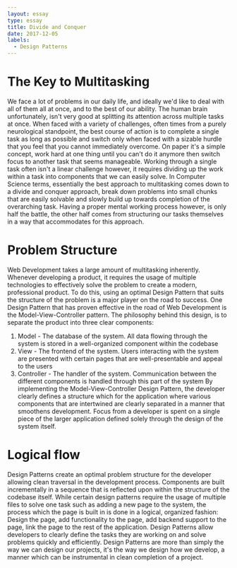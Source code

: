 ```yaml
---
layout: essay
type: essay
title: Divide and Conquer
date: 2017-12-05
labels:
  - Design Patterns
---
```

# The Key to Multitasking
We face a lot of problems in our daily life, and ideally we'd like to deal with all of them all at once, and to the best of our ability. The human brain unfortunately, isn't very good at splitting its attention across multiple tasks at once. When faced with a variety of challenges, often times from a purely neurological standpoint, the best course of action is to complete a single task as long as possible and switch only when faced with a sizable hurdle that you feel that you cannot immediately overcome. On paper it's a simple concept, work hard at one thing until you can't do it anymore then switch focus to another task that seems manageable. Working through a single task often isn't a linear challenge however, it requires dividing up the work within a task into components that we can easily solve. In Computer Science terms, essentially the best approach to multitasking comes down to a divide and conquer approach, break down problems into small chunks that are easily solvable and slowly build up towards completion of the overarching task. Having a proper mental working process however, is only half the battle, the other half comes from structuring our tasks themselves in a way that accommodates for this approach.

# Problem Structure
Web Development takes a large amount of multitasking inherently. Whenever developing a product, it requires the usage of multiple technologies to effectively solve the problem to create a modern, professional product. To do this, using an optimal Design Pattern that suits the structure of the problem is a major player on the road to success. One Design Pattern that has proven effective in the road of Web Development is the Model-View-Controller pattern. The philosophy behind this design, is to separate the product into three clear components:
1. Model - The database of the system. All data flowing through the system is stored in a well-organized component within the codebase
2. View - The frontend of the system. Users interacting with the system are presented with certain pages that are well-presentable and appeal to the users
3. Controller - The handler of the system. Communication between the different components is handled through this part of the system
By implementing the Model-View-Controller Design Pattern, the developer clearly defines a structure which for the application where various components that are intertwined are clearly separated in a manner that smoothens development. Focus from a developer is spent on a single piece of the larger application defined solely through the design of the system itself.

# Logical flow
Design Patterns create an optimal problem structure for the developer allowing clean traversal in the development process. Components are built incrementally in a sequence that is reflected upon within the structure of the codebase itself. While certain design patterns require the usage of multiple files to solve one task such as adding a new page to the system, the process which the page is built in is done in a logical, organized fashion: Design the page, add functionality to the page, add backend support to the page, link the page to the rest of the application. Design Patterns allow developers to clearly define the tasks they are working on and solve problems quickly and efficiently. Design Patterns are more than simply the way we can design our projects, it's the way we design how we develop, a manner which can be instrumental in clean completion of a project.
